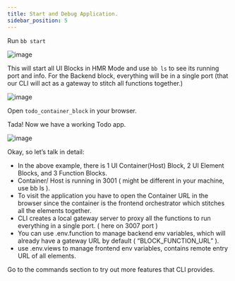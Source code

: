 ```yaml
---
title: Start and Debug Application.
sidebar_position: 5
---
```

Run ```bb start```

![image](https://user-images.githubusercontent.com/33730398/218434055-04ed3ceb-01d2-4ec4-853b-1dc10ee81ee4.png)

This will start all UI Blocks in HMR Mode and use ```bb ls``` to see its running port and info. For the Backend block, everything will be in a single port (that our CLI will act as a gateway to stitch all functions together.)

![image](https://user-images.githubusercontent.com/33730398/218434194-bc357f4c-925c-4956-854b-23b6436e95e4.png)

Open ```todo_container_block``` in your browser.

Tada! Now we have a working Todo app.

![image](https://user-images.githubusercontent.com/33730398/218434327-5595fab8-8c6a-4cc1-a886-6911e77d0392.png)

Okay, so let’s talk in detail:

- In the above example, there is 1 UI Container(Host) Block, 2 UI Element Blocks, and 3 Function Blocks.
- Container/ Host is running in 3001 ( might be different in your machine, use bb ls ).
- To visit the application you have to open the Container URL in the browser since the container is the frontend orchestrator which stitches all the elements together.
- CLI creates a local gateway server to proxy all the functions to run everything in a single port. ( here on 3007 port )
- You can use .env.function to manage backend env variables, which will already have a gateway URL by default ( “BLOCK_FUNCTION_URL” ).
- use .env.views to manage frontend env variables, contains remote entry URL of all elements.

Go to the commands section to try out more features that CLI provides.
